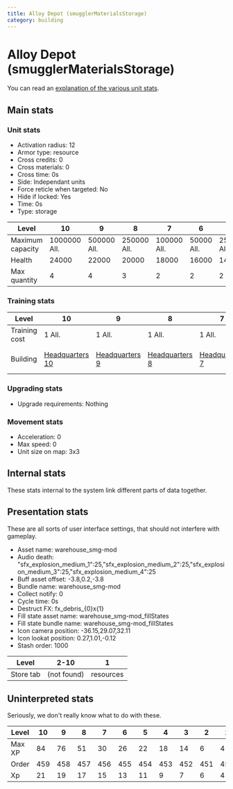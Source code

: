```yaml
---
title: Alloy Depot (smugglerMaterialsStorage)
category: building
---
```


# Alloy Depot (smugglerMaterialsStorage)

You can read an [explanation  of the various unit stats](unitexplained.md).

## Main stats

### Unit stats

  * Activation radius: 12
  * Armor type: resource
  * Cross credits: 0
  * Cross materials: 0
  * Cross time: 0s
  * Side: Independant units
  * Force reticle when targeted: No
  * Hide if locked: Yes
  * Time: 0s
  * Type: storage

|Level           |10           |9           |8           |7           |6          |5          |4          |3         |2         |1         |
|----------------|-------------|------------|------------|------------|-----------|-----------|-----------|----------|----------|----------|
|Maximum capacity|1000000  All.|500000  All.|250000  All.|100000  All.|50000  All.|25000  All.|12000  All.|7000  All.|5000  All.|1500  All.|
|Health          |24000        |22000       |20000       |18000       |16000      |14000      |12000      |8000      |5200      |4000      |
|Max quantity    |4            |4           |3           |2           |2          |2          |2          |2         |1         |1         |


### Training stats

|Level        |10                                |9                                |8                                |7                                |6                                |5                                |4                                |3                                |2                                |1                                           |
|-------------|----------------------------------|---------------------------------|---------------------------------|---------------------------------|---------------------------------|---------------------------------|---------------------------------|---------------------------------|---------------------------------|--------------------------------------------|
|Training cost|1 All.                            |1 All.                           |1 All.                           |1 All.                           |1 All.                           |1 All.                           |1 All.                           |1 All.                           |750$                             |300$                                        |
|Building     |[Headquarters 10](smugglerHQ.html)|[Headquarters 9](smugglerHQ.html)|[Headquarters 8](smugglerHQ.html)|[Headquarters 7](smugglerHQ.html)|[Headquarters 6](smugglerHQ.html)|[Headquarters 5](smugglerHQ.html)|[Headquarters 4](smugglerHQ.html)|[Headquarters 3](smugglerHQ.html)|[Headquarters 2](smugglerHQ.html)|[Credit Vault 1](smugglerCreditStorage.html)|


### Upgrading stats

  * Upgrade requirements: Nothing

### Movement stats

  * Acceleration: 0
  * Max speed: 0
  * Unit size on map: 3x3

## Internal stats

These stats internal to the system link different parts of data together.


## Presentation stats

These are all sorts of user interface settings, that should not interfere with gameplay.

  * Asset name: warehouse_smg-mod
  * Audio death: "sfx_explosion_medium_1":25,"sfx_explosion_medium_2":25,"sfx_explosion_medium_3":25,"sfx_explosion_medium_4":25
  * Buff asset offset: -3.8,0.2,-3.8
  * Bundle name: warehouse_smg-mod
  * Collect notify: 0
  * Cycle time: 0s
  * Destruct FX: fx_debris_{0}x{1}
  * Fill state asset name: warehouse_smg-mod_fillStates
  * Fill state bundle name: warehouse_smg-mod_fillStates
  * Icon camera position: -36.15,29.07,32.11
  * Icon lookat position: 0.27,1.01,-0.12
  * Stash order: 1000

|Level    |2-10       |1        |
|---------|-----------|---------|
|Store tab|(not found)|resources|


## Uninterpreted stats

Seriously, we don't really know what to do with these.

|Level |10 |9  |8  |7  |6  |5  |4  |3  |2  |1  |
|------|---|---|---|---|---|---|---|---|---|---|
|Max XP|84 |76 |51 |30 |26 |22 |18 |14 |6  |4  |
|Order |459|458|457|456|455|454|453|452|451|450|
|Xp    |21 |19 |17 |15 |13 |11 |9  |7  |6  |4  |



